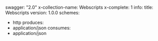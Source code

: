 swagger: "2.0"
x-collection-name: Webscripts
x-complete: 1
info:
  title: Webscripts
  version: 1.0.0
schemes:
- http
produces:
- application/json
consumes:
- application/json